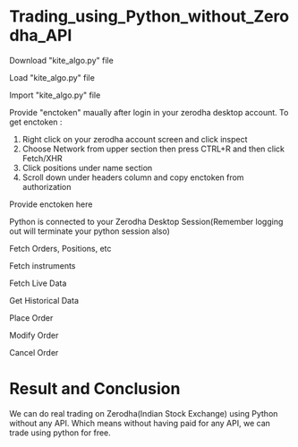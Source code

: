 # Trading_using_Python_without_Zerodha_API
     
Download "kite_algo.py" file
     
Load "kite_algo.py" file
     
Import "kite_algo.py" file

Provide "enctoken" maually after login in your zerodha desktop account.
To get enctoken : 
1. Right click on your zerodha account screen and click inspect
2. Choose Network from upper section then press CTRL+R and then click Fetch/XHR
3. Click positions under name section
4. Scroll down under headers column and copy enctoken from authorization

Provide enctoken here

Python is connected to your Zerodha Desktop Session(Remember logging out will terminate your python session also)
     
Fetch Orders, Positions, etc

Fetch instruments

Fetch Live Data

Get Historical Data

Place Order

Modify Order

Cancel Order

# Result and Conclusion

We can do real trading on Zerodha(Indian Stock Exchange) using Python without any API.
Which means without having paid for any API, we can trade using python for free.
